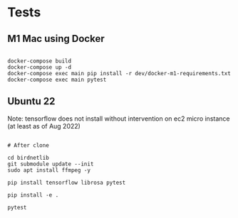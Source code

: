 # Tests

## M1 Mac using Docker

```

docker-compose build
docker-compose up -d
docker-compose exec main pip install -r dev/docker-m1-requirements.txt
docker-compose exec main pytest

```

## Ubuntu 22

Note: tensorflow does not install without intervention on ec2 micro instance (at least as of Aug 2022)

```

# After clone

cd birdnetlib
git submodule update --init
sudo apt install ffmpeg -y

pip install tensorflow librosa pytest

pip install -e .

pytest


```
